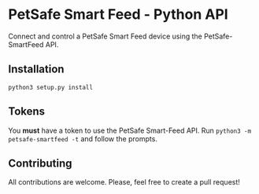 # PetSafe Smart Feed - Python API
Connect and control a PetSafe Smart Feed device using the PetSafe-SmartFeed API.

## Installation
`python3 setup.py install`

## Tokens
You **must** have a token to use the PetSafe Smart-Feed API.
Run `python3 -m petsafe-smartfeed -t` and follow the prompts.

## Contributing
All contributions are welcome. 
Please, feel free to create a pull request!